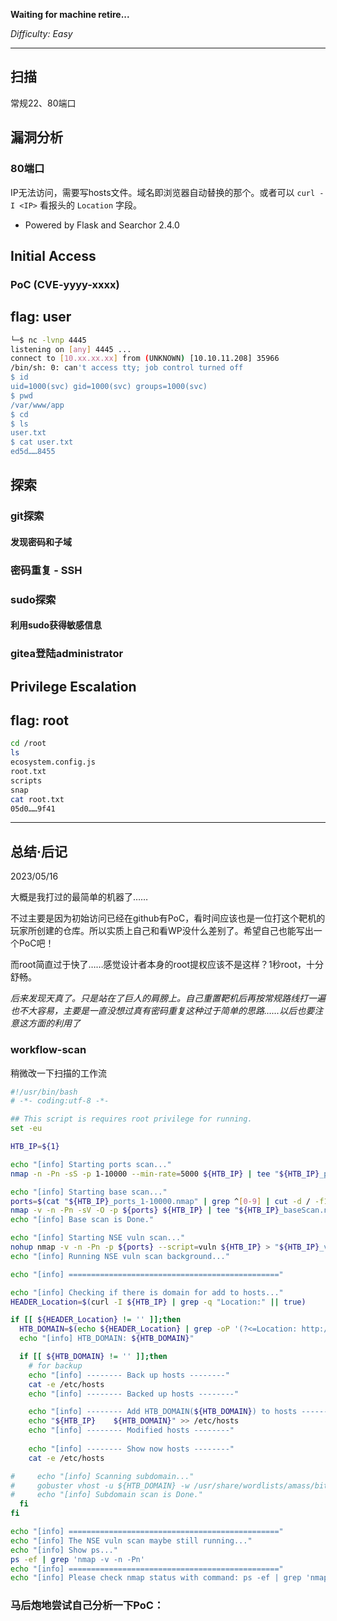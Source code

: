 **Waiting for machine retire...**

*Difficulty: Easy*

---

## 扫描

常规22、80端口

## 漏洞分析

### 80端口

IP无法访问，需要写hosts文件。域名即浏览器自动替换的那个。或者可以 `curl -I <IP>` 看报头的 `Location` 字段。

- Powered by Flask and Searchor 2.4.0


## Initial Access

### PoC (CVE-yyyy-xxxx)



## flag: user

```bash
└─$ nc -lvnp 4445 
listening on [any] 4445 ...
connect to [10.xx.xx.xx] from (UNKNOWN) [10.10.11.208] 35966
/bin/sh: 0: can't access tty; job control turned off
$ id
uid=1000(svc) gid=1000(svc) groups=1000(svc)
$ pwd
/var/www/app
$ cd
$ ls
user.txt
$ cat user.txt
ed5d……8455
```


## 探索

### git探索


#### 发现密码和子域


### 密码重复 - SSH


### sudo探索


#### 利用sudo获得敏感信息

### gitea登陆administrator

## Privilege Escalation

## flag: root

```bash
cd /root
ls
ecosystem.config.js
root.txt
scripts
snap
cat root.txt
05d0……9f41
```

---

## 总结·后记

2023/05/16

大概是我打过的最简单的机器了……  

不过主要是因为初始访问已经在github有PoC，看时间应该也是一位打这个靶机的玩家所创建的仓库。所以实质上自己和看WP没什么差别了。希望自己也能写出一个PoC吧！

而root简直过于快了……感觉设计者本身的root提权应该不是这样？1秒root，十分舒畅。

*后来发现天真了。只是站在了巨人的肩膀上。自己重置靶机后再按常规路线打一遍也不大容易，主要是一直没想过真有密码重复这种过于简单的思路……以后也要注意这方面的利用了*



### workflow-scan

稍微改一下扫描的工作流

```bash title="nmapscan_workflow.sh"
#!/usr/bin/bash
# -*- coding:utf-8 -*-

## This script is requires root privilege for running.
set -eu

HTB_IP=${1}

echo "[info] Starting ports scan..."
nmap -n -Pn -sS -p 1-10000 --min-rate=5000 ${HTB_IP} | tee "${HTB_IP}_ports_1-10000.nmap"

echo "[info] Starting base scan..."
ports=$(cat "${HTB_IP}_ports_1-10000.nmap" | grep ^[0-9] | cut -d / -f1 | tr '\n' ',' | sed s/,$//)
nmap -v -n -Pn -sV -O -p ${ports} ${HTB_IP} | tee "${HTB_IP}_baseScan.nmap"
echo "[info] Base scan is Done."

echo "[info] Starting NSE vuln scan..."
nohup nmap -v -n -Pn -p ${ports} --script=vuln ${HTB_IP} > "${HTB_IP}_vuln.nmap" 2>&1 &
echo "[info] Running NSE vuln scan background..."

echo "[info] ==============================================="

echo "[info] Checking if there is domain for add to hosts..."
HEADER_Location=$(curl -I ${HTB_IP} | grep -q "Location:" || true)

if [[ ${HEADER_Location} != '' ]];then
  HTB_DOMAIN=$(echo ${HEADER_Location} | grep -oP '(?<=Location: http://).*' | tr -d '/\r')
  echo "[info] HTB_DOMAIN: ${HTB_DOMAIN}"

  if [[ ${HTB_DOMAIN} != '' ]];then
    # for backup
    echo "[info] -------- Back up hosts --------"
    cat -e /etc/hosts
    echo "[info] -------- Backed up hosts --------"

    echo "[info] -------- Add HTB_DOMAIN(${HTB_DOMAIN}) to hosts --------"
    echo "${HTB_IP}    ${HTB_DOMAIN}" >> /etc/hosts
    echo "[info] -------- Modified hosts --------"
    
    echo "[info] -------- Show now hosts --------"
    cat -e /etc/hosts

#     echo "[info] Scanning subdomain..."
#     gobuster vhost -u ${HTB_DOMAIN} -w /usr/share/wordlists/amass/bitquark_subdomains_top100K.txt -t 500 --append-domain -o "subdomains_${HTB_DOMAIN}.txt"
#     echo "[info] Subdomain scan is Done."
  fi
fi

echo "[info] ==============================================="
echo "[info] The NSE vuln scan maybe still running..."
echo "[info] Show ps..."
ps -ef | grep 'nmap -v -n -Pn'
echo "[info] ==============================================="
echo "[info] Please check nmap status with command: ps -ef | grep 'nmap -v -n -Pn'"
```

### 马后炮地尝试自己分析一下PoC：
